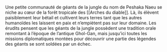Une petite communauté de géants de la jungle du nom de Peshaka Naeu se niche au cœur de la forêt tropicale des [[Arches du diable]]. Là, ils élèvent paisiblement leur bétail et cultivent leurs terres tant que les autres humanoïdes les laissent en paix et n’empiètent pas sur leur domaine. Les érudits pensent que les géants de la jungle possèdent une tradition orale remontant à l’époque de l’antique Ghol-Gan, mais jusqu’ici toutes les missions diplomatiques montées pour découvrir une partie des légendes des géants se sont soldées par un échec.